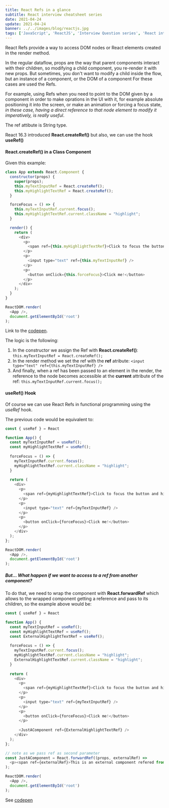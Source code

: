 ```yaml
---
title: React Refs in a glance
subtitle: React interview cheatsheet series
date: 2021-04-24
update: 2021-04-24
banner: ../../images/blog/reactjs.jpg
tags: ['JavaScript', 'ReactJS', 'Interview Question series', 'React intermediare topics']
---
```


React Refs provide a way to access DOM nodes or React elements created in the render method.

In the regular dataflow, props are the way that parent components interact with their children, so modifying a child component, you re-render it with new props. But sometimes, you don't want to modify a child inside the flow, but an instance of a component, or the DOM of a component For these cases are used the Refs.

For example, using Refs when you need to point to the DOM given by a component in order to  make oprations in the UI with it, for example absolute positioning it into the screen, or make an animation or forcing a focus state, *in these case, having a direct reference to that node element to modify it imperatively, is really useful*.

The ref attibute is String type.

React 16.3 introduced **React.createRef()** but also, we can use the hook **useRef()**

#### React.createRef() in a Class Component

Given this example:

```javascript
class App extends React.Component {
  constructor(props) {
    super(props);
    this.myTextInputRef = React.createRef();
    this.myHighlightTextRef = React.createRef();
  }

  forceFocus = () => {
    this.myTextInputRef.current.focus();
    this.myHighlightTextRef.current.className = "highlight";
  }

  render() {
    return (
      <div>
        <p>
          <span ref={this.myHighlightTextRef}>Click to focus the button and highlight this text using Refs:</span>
        </p>
        <p>
          <input type="text" ref={this.myTextInputRef} />
        </p>
        <p>
          <button onClick={this.forceFocus}>Click me!</button>
        </p>
      </div>
    );
  }
}

ReactDOM.render(
  <App />,
  document.getElementById('root')
);
```
Link to the [codepen](https://codepen.io/albertofortes/pen/PoWVpJp).

The logic is the following:

1. In the constructor we assign the Ref with **React.createRef()**: ```this.myTextInputRef = React.createRef();```
2. In the render method we set the ref with the **ref** atribute: ```<input type="text" ref={this.myTextInputRef} />```
3. And finally, when a ref has been passed to an element in the render, the reference to the node becomes accessible at the **current** attribute of the ref: ```this.myTextInputRef.current.focus();```

#### useRef() Hook

Of course we can use React Refs in functional programming using the *useRef* hook.

The previous code would be equivalent to:

```javascript
const { useRef } = React

function App() {
  const myTextInputRef = useRef();
  const myHighlightTextRef = useRef();
  
  forceFocus = () => {
    myTextInputRef.current.focus();
    myHighlightTextRef.current.className = "highlight";
  }
  
  return (
    <div>
      <p>
        <span ref={myHighlightTextRef}>Click to focus the button and highlight this text using Refs:</span>
      </p>
      <p>
        <input type="text" ref={myTextInputRef} />
      </p>
      <p>
        <button onClick={forceFocus}>Click me!</button>
      </p>
    </div>
  );
};

ReactDOM.render(
  <App />,
  document.getElementById('root')
);
```

##### But... What happen if we want to access to a ref from another component?

To do that, we need to wrap the component with **React.forwardRef**  which allows to the wrapped component getting a reference and pass to its children, so the example above would be:

```javascript
const { useRef } = React

function App() {
  const myTextInputRef = useRef();
  const myHighlightTextRef = useRef();
  const ExternalHighlightTextRef = useRef();
  
  forceFocus = () => {
    myTextInputRef.current.focus();
    myHighlightTextRef.current.className = "highlight";
    ExternalHighlightTextRef.current.className = "highlight";
  }
  
  return (
    <div>
      <p>
        <span ref={myHighlightTextRef}>Click to focus the button and highlight this text using Refs:</span>
      </p>
      <p>
        <input type="text" ref={myTextInputRef} />
      </p>
      <p>
        <button onClick={forceFocus}>Click me!</button>
      </p>
      
      <JustAComponent ref={ExternalHighlightTextRef} />
    </div>
  );
};

// note as we pass ref as second parameter
const JustAComponent = React.forwardRef((props, externalRef) => 
  <p><span ref={externalRef}>This is an external component refered from the parent one.</span></p>
);

ReactDOM.render(
  <App />,
  document.getElementById('root')
);
```

See [codepen](https://codepen.io/albertofortes/pen/NWdopLY)